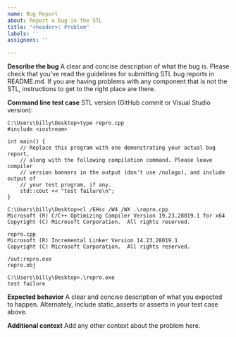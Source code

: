 ```yaml
---
name: Bug Report
about: Report a bug in the STL
title: "<header>: Problem"
labels: ''
assignees: ''

---
```


**Describe the bug**
A clear and concise description of what the bug is. Please check that you've
read the guidelines for submitting STL bug reports in README.md. If you are
having problems with any component that is not the STL, instructions to get
to the right place are there.

**Command line test case**
STL version (GitHub commit or Visual Studio version):

```
C:\Users\billy\Desktop>type repro.cpp
#include <iostream>

int main() {
    // Replace this program with one demonstrating your actual bug report,
    // along with the following compilation command. Please leave compiler
    // version banners in the output (don't use /nologo), and include output of
    // your test program, if any.
    std::cout << "test failure\n";
}

C:\Users\billy\Desktop>cl /EHsc /W4 /WX .\repro.cpp
Microsoft (R) C/C++ Optimizing Compiler Version 19.23.28019.1 for x64
Copyright (C) Microsoft Corporation.  All rights reserved.

repro.cpp
Microsoft (R) Incremental Linker Version 14.23.28019.1
Copyright (C) Microsoft Corporation.  All rights reserved.

/out:repro.exe
repro.obj

C:\Users\billy\Desktop>.\repro.exe
test failure
```

**Expected behavior**
A clear and concise description of what you expected to happen. Alternately,
include static_asserts or asserts in your test case above.

**Additional context**
Add any other context about the problem here.
